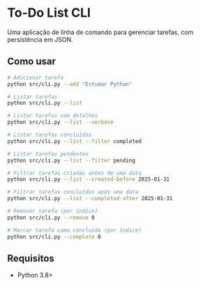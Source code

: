 # To-Do List CLI

Uma aplicação de linha de comando para gerenciar tarefas, com persistência em JSON.

## Como usar

```bash
# Adicionar tarefa
python src/cli.py --add "Estudar Python"

# Listar tarefas
python src/cli.py --list

# Listar tarefas com detalhes
python src/cli.py --list --verbose

# Listar tarefas concluídas
python src/cli.py --list --filter completed

# Listar tarefas pendentes
python src/cli.py --list --filter pending

# Filtrar tarefas criadas antes de uma data
python src/cli.py --list --created-before 2025-01-31

# Filtrar tarefas concluídas após uma data
python src/cli.py --list --completed-after 2025-01-31

# Remover tarefa (por índice)
python src/cli.py --remove 0

# Marcar tarefa como concluída (por índice)
python src/cli.py --complete 0
```

## Requisitos

- Python 3.8+